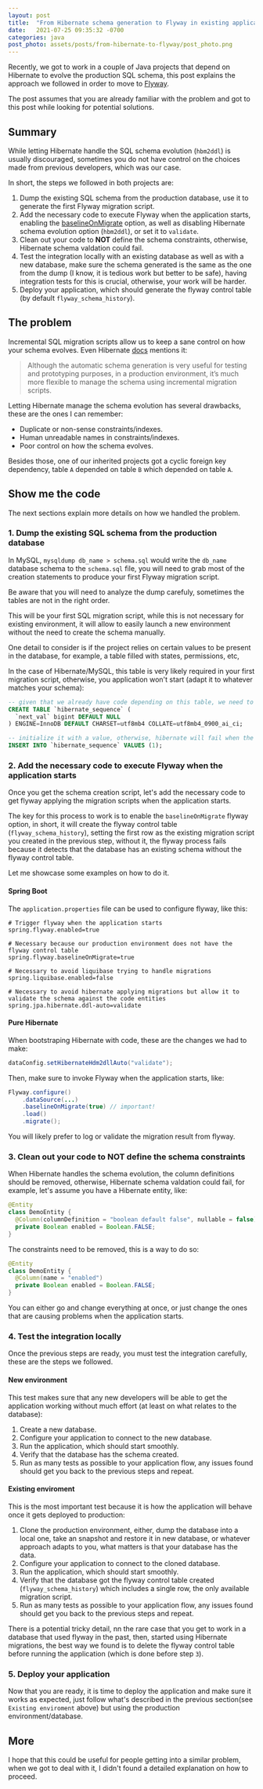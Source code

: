 ```yaml
---
layout: post
title:  "From Hibernate schema generation to Flyway in existing applications"
date:   2021-07-25 09:35:32 -0700
categories: java
post_photo: assets/posts/from-hibernate-to-flyway/post_photo.png
---
```


Recently, we got to work in a couple of Java projects that depend on Hibernate to evolve the production SQL schema, this post explains the approach we followed in order to move to [Flyway](https://flywaydb.org/).

The post assumes that you are already familiar with the problem and got to this post while looking for potential solutions.

## Summary
While letting Hibernate handle the SQL schema evolution (`hbm2ddl`) is usually discouraged, sometimes you do not have control on the choices made from previous developers, which was our case.


In short, the steps we followed in both projects are:
1. Dump the existing SQL schema from the production database, use it to generate the first Flyway migration script.
2. Add the necessary code to execute Flyway when the application starts, enabling the [baselineOnMigrate](https://flywaydb.org/documentation/usage/api/javadoc.html) option, as well as disabling Hibernate schema evolution option (`hbm2ddl`), or set it to `validate`.
3. Clean out your code to **NOT** define the schema constraints, otherwise, Hibernate schema valdation could fail.
4. Test the integration locally with an existing database as well as with a new database, make sure the schema generated is the same as the one from the dump (I know, it is tedious work but better to be safe), having integration tests for this is crucial, otherwise, your work will be harder.
5. Deploy your application, which should generate the flyway control table (by default `flyway_schema_history`).


## The problem
Incremental SQL migration scripts allow us to keep a sane control on how your schema evolves. Even Hibernate [docs](https://docs.jboss.org/hibernate/orm/5.4/userguide/html_single/Hibernate_User_Guide.html#schema-generation) mentions it:

> Although the automatic schema generation is very useful for testing and prototyping purposes, in a production environment, it’s much more flexible to manage the schema using incremental migration scripts.


Letting Hibernate manage the schema evolution has several drawbacks, these are the ones I can remember:
- Duplicate or non-sense constraints/indexes.
- Human unreadable names in constraints/indexes.
- Poor control on how the schema evolves.

Besides those, one of our inherited projects got a cyclic foreign key dependency, table `A` depended on table `B` which depended on table `A`.


## Show me the code
The next sections explain more details on how we handled the problem.

### 1. Dump the existing SQL schema from the production database
In MySQL, `mysqldump db_name > schema.sql` would write the `db_name` database schema to the `schema.sql` file, you will need to grab most of the creation statements to produce your first Flyway migration script.

Be aware that you will need to analyze the dump carefuly, sometimes the tables are not in the right order.

This will be your first SQL migration script, while this is not necessary for existing environment, it will allow to easily launch a new environment without the need to create the schema manually.

One detail to consider is if the project relies on certain values to be present in the database, for example, a table filled with states, permissions, etc,

In the case of Hibernate/MySQL, this table is very likely required in your first migration script, otherwise, you application won't start (adapt it to whatever matches your schema):

```sql
-- given that we already have code depending on this table, we need to create it manually
CREATE TABLE `hibernate_sequence` (
  `next_val` bigint DEFAULT NULL
) ENGINE=InnoDB DEFAULT CHARSET=utf8mb4 COLLATE=utf8mb4_0900_ai_ci;

-- initialize it with a value, otherwise, hibernate will fail when the app starts
INSERT INTO `hibernate_sequence` VALUES (1);
```


### 2. Add the necessary code to execute Flyway when the application starts
Once you get the schema creation script, let's add the necessary code to get flyway applying the migration scripts when the application starts.

The key for this process to work is to enable the `baselineOnMigrate` flyway option, in short, it will create the flyway control table (`flyway_schema_history`), setting the first row as the existing migration script you created in the previous step, without it, the flyway process fails because it detects that the database has an existing schema without the flyway control table.

Let me showcase some examples on how to do it.

#### Spring Boot
The `application.properties` file can be used to configure flyway, like this:

```properties
# Trigger flyway when the application starts
spring.flyway.enabled=true

# Necessary because our production environment does not have the flyway control table
spring.flyway.baselineOnMigrate=true

# Necessary to avoid liquibase trying to handle migrations
spring.liquibase.enabled=false

# Necessary to avoid hibernate applying migrations but allow it to validate the schema against the code entities
spring.jpa.hibernate.ddl-auto=validate
```

#### Pure Hibernate
When bootstraping Hibernate with code, these are the changes we had to make:

```java
dataConfig.setHibernateHdm2dllAuto("validate");
```

Then, make sure to invoke Flyway when the application starts, like:

```java
Flyway.configure()
    .dataSource(...)
    .baselineOnMigrate(true) // important!
    .load()
    .migrate();
```

You will likely prefer to log or validate the migration result from flyway.


### 3. Clean out your code to NOT define the schema constraints
When Hibernate handles the schema evolution, the column definitions should be removed, otherwise, Hibernate schema valdation could fail, for example, let's assume you have a Hibernate entity, like:

```java
@Entity
class DemoEntity {
  @Column(columnDefinition = "boolean default false", nullable = false)
  private Boolean enabled = Boolean.FALSE;
}
```

The constraints need to be removed, this is a way to do so:

```java
@Entity
class DemoEntity {
  @Column(name = "enabled")
  private Boolean enabled = Boolean.FALSE;
}
```

You can either go and change everything at once, or just change the ones that are causing problems when the application starts.

### 4. Test the integration locally
Once the previous steps are ready, you must test the integration carefully, these are the steps we followed.

#### New environment
This test makes sure that any new developers will be able to get the application working without much effort (at least on what relates to the database):
1. Create a new database.
2. Configure your application to connect to the new database.
3. Run the application, which should start smoothly.
4. Verify that the database has the schema created.
5. Run as many tests as possible to your application flow, any issues found should get you back to the previous steps and repeat.


#### Existing enviroment
This is the most important test because it is how the application will behave once it gets deployed to production:
1. Clone the production environment, either, dump the database into a local one, take an snapshot and restore it in new database, or whatever approach adapts to you, what matters is that your database has the data.
2. Configure your application to connect to the cloned database.
3. Run the application, which should start smoothly.
4. Verify that the database got the flyway control table created (`flyway_schema_history`) which includes a single row, the only available migration script.
5. Run as many tests as possible to your application flow, any issues found should get you back to the previous steps and repeat.

There is a potential tricky detail, nn the rare case that you get to work in a database that used flyway in the past, then, started using Hibernate migrations, the best way we found is to delete the flyway control table before running the application (which is done before step `3`).


### 5. Deploy your application

Now that you are ready, it is time to deploy the application and make sure it works as expected, just follow what's described in the previous section(see `Existing enviroment` above) but using the production environment/database.




## More
I hope that this could be useful for people getting into a similar problem, when we got to deal with it, I didn't found a detailed explanation on how to proceed.